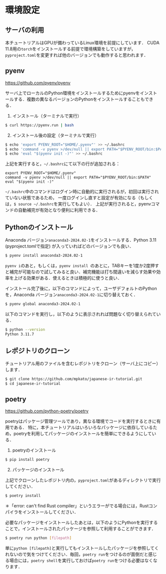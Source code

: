 # 環境設定

## サーバの利用

本チュートリアルはGPUが備わっているLinux環境を前提にしています．
CUDA 11.8用の`torch`をインストールする前提で環境構築をしていますが，
`pyproject.toml`を変更すれば他のバージョンでも動作すると思われます．

## pyenv

https://github.com/pyenv/pyenv

サーバ上でローカルのPython環境をインストールするためにpyenvをインストールする．複数の異なるバージョンのPythonをインストールすることもできる．

1. インストール（ターミナルで実行）
```bash
$ curl https://pyenv.run | bash
```

2. インストール後の設定（ターミナルで実行）
```bash
$ echo 'export PYENV_ROOT="$HOME/.pyenv"' >> ~/.bashrc
$ echo 'command -v pyenv >/dev/null || export PATH="$PYENV_ROOT/bin:$PATH"' >> ~/.bashrc
$ echo 'eval "$(pyenv init -)"' >> ~/.bashrc
```
上記を実行すると，`~/.bashrc`にて以下の行が追加される：
```
export PYENV_ROOT="$HOME/.pyenv"
command -v pyenv >/dev/null || export PATH="$PYENV_ROOT/bin:$PATH"
eval "$(pyenv init -)"
```

`~/.bashrc`中のコマンドはログイン時に自動的に実行されるが，初回は実行されていない状態であるため，
一度ログインし直すと設定が有効になる（もしくは，`$ source ~/.bashrc`を実行してもよい）．
上記が実行されると，pyenvコマンドの自動補完が有効となり便利に利用できる．

## Pythonのインストール

Anaconda バージョン`anaconda3-2024.02-1`をインストールする．Python 3.11 (pyproject.tomlで指定) が入っていればどのバージョンでも良い．

```bash
$ pyenv install anaconda3-2024.02-1
```

`pyenv i`のあと，もしくは，`pyenv install `のあとに，TABキーを1度か2度押すと補完が可能なので試してみると良い．補完機能は打ち間違いを減らす効果や効率を上げる効果がある．使えるときは積極的に使うと良い．

インストール完了後に，以下のコマンドによって，ユーザデフォルトのPythonを，Anaconda バージョン`anaconda3-2024.02-1`に切り替えておく．
```bash
$ pyenv global anaconda3-2024.02-1
```

以下のコマンドを実行し，以下のように表示されれば問題なく切り替えられている．
```bash
$ python --version
Python 3.11.7
```

## レポジトリのクローン

チュートリアル用のファイルを含むレポジトリをクローン（サーバ上にコピー）します．

```bash
$ git clone https://github.com/mpkato/japanese-ir-tutorial.git
$ cd japanese-ir-tutorial
```

## poetry

https://github.com/python-poetry/poetry

poetryはパッケージ管理ツールであり，異なる環境でコードを実行するときに有用である．
特に，本チュートリアルはいろいろなパッケージに依存しているため，poetryを利用してパッケージのインストールを簡単にできるようにしている．

1. poetryのインストール
```bash
$ pip install poetry
```

2. パッケージのインストール

上記でクローンしたレポジトリ内の，`pyproject.toml`があるディレクトリで実行してください．

```bash
$ poetry install 
```

＊「error: can't find Rust compiler」というエラーがでる場合には，Rustコンパイラをインストールしてください．

必要なパッケージをインストールしたあとは，以下のようにPythonを実行することで，インストールされたパッケージを参照して利用することができます．

```bash
$ poetry run python [filepath]
```

単に`python [filepath]`と実行してもインストールしたパッケージを参照してくれないので気をつけてください．毎回，`poetry run`をつけるのが面倒だと感じる場合には，`poetry shell`を実行しておけば`poetry run`をつける必要はなくなります．
